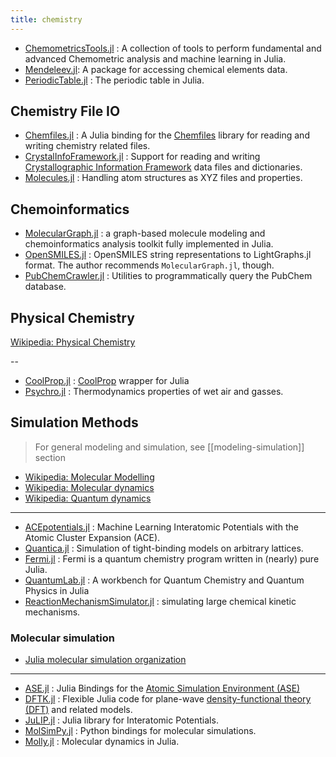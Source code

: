 ```yaml
---
title: chemistry
---
```


- [ChemometricsTools.jl](https://github.com/caseykneale/ChemometricsTools.jl) : A collection of tools to perform fundamental and advanced Chemometric analysis and machine learning in Julia.
- [Mendeleev.jl](https://github.com/Eben60/Mendeleev.jl): A package for accessing chemical elements data.
- [PeriodicTable.jl](https://github.com/JuliaPhysics/PeriodicTable.jl) : The periodic table in Julia.

## Chemistry File IO

- [Chemfiles.jl](https://github.com/chemfiles/Chemfiles.jl) : A Julia binding for the [Chemfiles](https://github.com/chemfiles/chemfiles) library for reading and writing chemistry related files.
- [CrystalInfoFramework.jl](https://github.com/jamesrhester/CrystalInfoFramework.jl) : Support for reading and writing [Crystallographic Information Framework](https://www.iucr.org/resources/cif) data files and dictionaries.
- [Molecules.jl](https://github.com/FermiQC/Molecules.jl) : Handling atom structures as XYZ files and properties.

## Chemoinformatics

- [MolecularGraph.jl](https://github.com/mojaie/MolecularGraph.jl) : a graph-based molecule modeling and chemoinformatics analysis toolkit fully implemented in Julia.
- [OpenSMILES.jl](https://github.com/caseykneale/OpenSMILES.jl) : OpenSMILES string representations to LightGraphs.jl format. The author recommends `MolecularGraph.jl`, though.
- [PubChemCrawler.jl](https://github.com/JuliaHealth/PubChemCrawler.jl) : Utilities to programmatically query the PubChem database.

## Physical Chemistry

[Wikipedia: Physical Chemistry](https://en.wikipedia.org/wiki/Category:Physical_chemistry)

--

- [CoolProp.jl](https://github.com/CoolProp/CoolProp.jl) : [CoolProp](http://www.coolprop.org/) wrapper for Julia
- [Psychro.jl](https://github.com/pjabardo/Psychro.jl) : Thermodynamics properties of wet air and gasses.

## Simulation Methods

> For general modeling and simulation, see [[modeling-simulation]] section

- [Wikipedia: Molecular Modelling](https://en.wikipedia.org/wiki/Category:Molecular_modelling)
- [Wikipedia: Molecular dynamics](https://en.wikipedia.org/wiki/Molecular_dynamics)
- [Wikipedia: Quantum dynamics](https://en.wikipedia.org/wiki/Quantum_dynamics)

---

- [ACEpotentials.jl](https://github.com/ACEsuit/ACEpotentials.jl) : Machine Learning Interatomic Potentials with the Atomic Cluster Expansion (ACE).
- [Quantica.jl](https://github.com/pablosanjose/Quantica.jl) : Simulation of tight-binding models on arbitrary lattices.
- [Fermi.jl](https://github.com/FermiQC/Fermi.jl) : Fermi is a quantum chemistry program written in (nearly) pure Julia.
- [QuantumLab.jl](https://github.com/vonDonnerstein/QuantumLab.jl) : A workbench for Quantum Chemistry and Quantum Physics in Julia
- [ReactionMechanismSimulator.jl](https://github.com/ReactionMechanismGenerator/ReactionMechanismSimulator.jl) : simulating large chemical kinetic mechanisms.

### Molecular simulation

- [Julia molecular simulation organization](https://github.com/JuliaMolSim/)

---

- [ASE.jl](https://github.com/JuliaMolSim/ASE.jl) : Julia Bindings for the [Atomic Simulation Environment (ASE)](https://wiki.fysik.dtu.dk/ase)
- [DFTK.jl](https://github.com/JuliaMolSim/DFTK.jl) : Flexible Julia code for plane-wave [density-functional theory (DFT)](https://en.wikipedia.org/wiki/Density_functional_theory) and related models.
- [JuLIP.jl](https://github.com/JuliaMolSim/JuLIP.jl) : Julia library for Interatomic Potentials.
- [MolSimPy.jl](https://github.com/JuliaMolSim/MolSimPy.jl) : Python bindings for molecular simulations.
- [Molly.jl](https://github.com/JuliaMolSim/Molly.jl) : Molecular dynamics in Julia.
